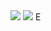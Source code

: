 <img src="https://github-readme-stats.vercel.app/api?username=<USERNAME>&show_icons=true&theme=tokyonight"/>

<img src="https://github-readme-stats-eight-theta.vercel.app/api/top-langs/?username=<USERNAME>&layout=compact&langs_count=8&theme=tokyonight&include_all_commits=true&count_private=true"/>
E
